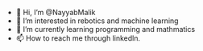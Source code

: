 - 👋 Hi, I’m @NayyabMalik
- 👀 I’m interested in rebotics and machine learning
- 🌱 I’m currently learning programming and mathmatics
- 📫 How to reach me through linkedln.

<!---
NayyabMalik/NayyabMalik is a ✨ special ✨ repository because its `README.md` (this file) appears on your GitHub profile.
You can click the Preview link to take a look at your changes.
--->
